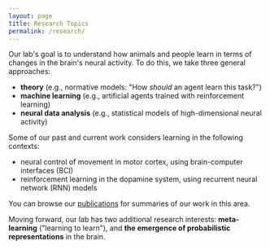 ```yaml
---
layout: page
title: Research Topics
permalink: /research/
---
```


Our lab's goal is to understand how animals and people learn in terms of changes in the brain's neural activity. To do this, we take three general approaches:

- __theory__ (e.g., normative models: "How _should_ an agent learn this task?")
- __machine learning__ (e.g., artificial agents trained with reinforcement learning)
- __neural data analysis__ (e.g., statistical models of high-dimensional neural activity)

Some of our past and current work considers learning in the following contexts:

- neural control of movement in motor cortex, using brain-computer interfaces (BCI)
- reinforcement learning in the dopamine system, using recurrent neural network (RNN) models

You can browse our [publications](/publications) for summaries of our work in this area.

Moving forward, our lab has two additional research interests: __meta-learning__ ("learning to learn"), and __the emergence of probabilistic representations__ in the brain.

<!-- ## Meta-learning -->

<!-- ## Emergence of probabilistic representations -->
